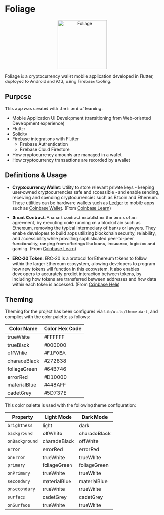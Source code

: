 # Foliage #

<p align="center">
<img src="https://raw.githubusercontent.com/AVS1508/foliage/main/lib/assets/images/icon_alpha.png" alt="Foliage" width="160px" height="160px"/>
</p>

Foliage is a cryptocurrency wallet mobile application developed in Flutter, deployed to Android and iOS, using Firebase tooling.

## Purpose ##

This app was created with the intent of learning:

- Mobile Application UI Development (transitioning from Web-oriented Development experience)
- Flutter
- Solidity
- Firebase integrations with Flutter
    - Firebase Authentication
    - Firebase Cloud Firestore
- How cryptocurrency amounts are managed in a wallet
- How cryptocurrency transactions are recorded by a wallet

## Definitions & Usage ##

- **Cryptocurrency Wallet**: Utility to store relevant private keys - keeping user-owned cryptocurrencies safe and accessible - and enable sending, receiving and spending cryptocurrencies such as Bitcoin and Ethereum. These utilities can be hardware wallets such as [Ledger](https://www.ledger.com/) to mobile apps such as [Coinbase Wallet](https://wallet.coinbase.com/). (From [Coinbase Learn](https://www.coinbase.com/learn/crypto-basics/what-is-a-crypto-wallet))

- **Smart Contract**: A smart contract establishes the terms of an agreement, by executing code running on a blockchain such as Ethereum, removing the typical intermediary of banks or lawyers. They enable developers to build apps utilizing blockchain security, reliability, and accessibility while providing sophisticated peer-to-peer functionality, ranging from offerings like loans, insurance, logistics and gaming. (From [Coinbase Learn](https://www.coinbase.com/learn/crypto-basics/what-is-a-smart-contract))

- **ERC-20 Token**: ERC-20 is a protocol for Ethereum tokens to follow within the larger Ethereum ecosystem, allowing developers to program how new tokens will function in this ecosystem. It also enables developers to accurately predict interaction between tokens, by including how tokens are transferred between addresses and how data within each token is accessed. (From [Coinbase Help](https://help.coinbase.com/en/coinbase/getting-started/crypto-education/what-is-erc20))

## Theming ##

Theming for the project has been configured via `lib/utils/theme.dart`, and complies with the color palette as follows:

| Color Name   | Color Hex Code |
|--------------|----------------|
| trueWhite    | #FFFFFF        |
| trueBlack    | #000000        |
| offWhite     | #F1F0EA        |
| charadeBlack | #272838        |
| foliageGreen | #64B746        |
| errorRed     | #D10000        |
| materialBlue | #448AFF        |
| cadetGrey    | #5D737E        |

This color palette is used with the following theme configuration:

| Property       | Light Mode   | Dark Mode    |
|----------------|--------------|--------------|
| `brightness`   | light        | dark         |
| `background`   | offWhite     | charadeBlack |
| `onBackground` | charadeBlack | offWhite     |
| `error`        | errorRed     | errorRed     |
| `onError`      | trueWhite    | trueWhite    |
| `primary`      | foliageGreen | foliageGreen |
| `onPrimary`    | trueWhite    | trueWhite    |
| `secondary`    | materialBlue | materialBlue |
| `onSecondary`  | trueWhite    | trueWhite    |
| `surface`      | cadetGrey    | cadetGrey    |
| `onSurface`    | trueWhite    | trueWhite    |
